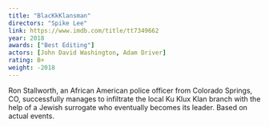 ```yaml
---
title: "BlacKkKlansman"
directors: "Spike Lee"
link: https://www.imdb.com/title/tt7349662
year: 2018
awards: ["Best Editing"]
actors: [John David Washington, Adam Driver]
rating: B+
weight: -2018
---
```

Ron Stallworth, an African American police officer from Colorado Springs, CO, successfully manages to infiltrate the local Ku Klux Klan branch with the help of a Jewish surrogate who eventually becomes its leader. Based on actual events.